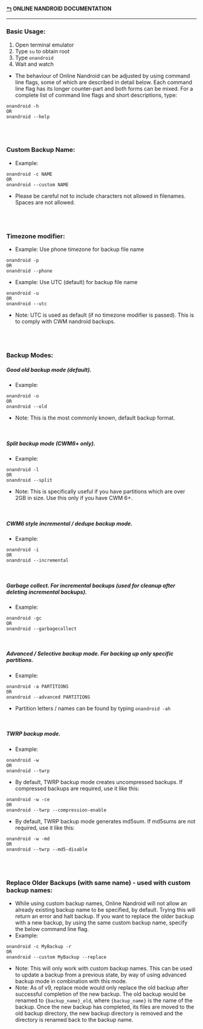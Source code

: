 #### [↰](README.md) ONLINE NANDROID DOCUMENTATION

---

### Basic Usage:

1. Open terminal emulator
1. Type `su` to obtain root
1. Type `onandroid`
1. Wait and watch

* The behaviour of Online Nandroid can be adjusted by using command line flags, some of which are described in detail below. Each command line flag has its longer counter-part and both forms can be mixed. For a complete list of command line flags and short descriptions, type:
```shell
onandroid -h
OR
onandroid --help
```

<br />
<br />

### Custom Backup Name:
* Example:
```shell
onandroid -c NAME
OR
onandroid --custom NAME
```
* Please be careful not to include characters not allowed in filenames. Spaces are not allowed.

<br />
<br />

### Timezone modifier:
* Example: Use phone timezone for backup file name
```shell
onandroid -p
OR
onandroid --phone
```

* Example: Use UTC (default) for backup file name
```shell
onandroid -u
OR
onandroid --utc
```
* Note: UTC is used as default (if no timezone modifier is passed). This is to comply with CWM nandroid backups.

<br />
<br />

### Backup Modes:
##### Good old backup mode (default).
* Example:
```shell
onandroid -o
OR
onandroid --old
```
* Note: This is the most commonly known, default backup format.

<br />

##### Split backup mode (CWM6+ only).
* Example:
```shell
onandroid -l
OR
onandroid --split
```
* Note: This is specifically useful if you have partitions which are over 2GB in size. Use this only if you have CWM 6+.

<br />

##### CWM6 style incremental / dedupe backup mode.
* Example:
```shell
onandroid -i
OR
onandroid --incremental
```

<br />

##### Garbage collect. For incremental backups (used for cleanup after deleting incremental backups).
* Example:
```shell
onandroid -gc
OR
onandroid --garbagecollect
```

<br />

##### Advanced / Selective backup mode. For backing up only specific partitions.
* Example:
```shell
onandroid -a PARTITIONS
OR
onandroid --advanced PARTITIONS
```
* Partition letters / names can be found by typing ``onandroid -ah``

<br />

##### TWRP backup mode.
* Example:
```shell
onandroid -w
OR
onandroid --twrp
```
* By default, TWRP backup mode creates uncompressed backups. If compressed backups are required, use it like this:
```shell
onandroid -w -ce
OR
onandroid --twrp --compression-enable
```
* By default, TWRP backup mode generates md5sum. If md5sums are not required, use it like this:
```shell
onandroid -w -md
OR
onandroid --twrp --md5-disable
```

<br />
<br />

### Replace Older Backups (with same name) - used with custom backup names:
* While using custom backup names, Online Nandroid will not allow an already existing backup name to be specified, by default. Trying this will return an error and halt backup. If you want to replace the older backup with a new backup, by using the same custom backup name, specify the below command line flag.
* Example:
```shell
onandroid -c MyBackup -r
OR
onandroid --custom MyBackup --replace
```
* Note: This will only work with custom backup names. This can be used to update a backup from a previous state, by way of using advanced backup mode in combination with this mode.
* Note: As of v9, replace mode would only replace the old backup after successful completion of the new backup. The old backup would be renamed to `{backup_name}_old`, where `{backup_name}` is the name of the backup. Once the new backup has completed, its files are moved to the old backup directory, the new backup directory is removed and the directory is renamed back to the backup name.